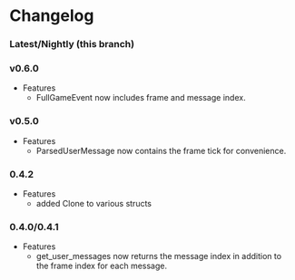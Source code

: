 # Changelog

### Latest/Nightly (this branch)

### v0.6.0
- Features
    - FullGameEvent now includes frame and message index.

### v0.5.0
- Features
    - ParsedUserMessage now contains the frame tick for convenience.

### 0.4.2
- Features
    - added Clone to various structs

### 0.4.0/0.4.1
- Features
    - get_user_messages now returns the message index in addition to the frame index for each message.